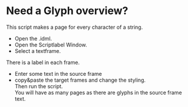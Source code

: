 Need a Glyph overview?
==
This script makes a page for every character of a string.  

- Open the .idml.
- Open the Scriptlabel Window.
- Select a textframe.  

There is a label in each frame.

- Enter some text in the source frame
- copy&paste the target frames and change the styling.  
Then run the script.  
You will have as many pages as there are glyphs in the source frame text.  

